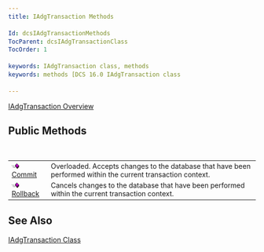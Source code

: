 ```yaml
---
title: IAdgTransaction Methods

Id: dcsIAdgTransactionMethods
TocParent: dcsIAdgTransactionClass
TocOrder: 1

keywords: IAdgTransaction class, methods
keywords: methods [DCS 16.0 IAdgTransaction class

---
```


[IAdgTransaction Overview](iadg-transaction-class.html) 
## Public Methods

<br />


|      |      |
| ---- | ---- |
| <img alt="public property" src="images/public-method.gif" x-maintain-ratio="TRUE" width="15" height="11" border="0" /> [ Commit](iadg-transaction-class-commit-methods.html) | Overloaded. Accepts changes to the database that have been performed within the current transaction context. |
| <img alt="public property" src="images/public-method.gif" x-maintain-ratio="TRUE" width="15" height="11" border="0" /> [ Rollback](iadg-transaction-class-rollback-method.html) | Cancels changes to the database that have been performed within the current transaction context. |



## See Also


[IAdgTransaction Class](iadg-transaction-class.html)

